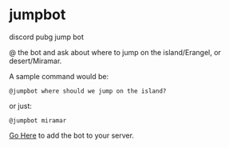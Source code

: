 # jumpbot
discord pubg jump bot

@ the bot and ask about where to jump on the island/Erangel, or desert/Miramar.

A sample command would be:

    @jumpbot where should we jump on the island?

or just:

    @jumpbot miramar

[Go Here](https://discordapp.com/oauth2/authorize?client_id=403294632894791681&scope=bot) to add the bot to your server.
